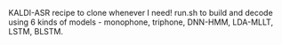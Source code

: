 KALDI-ASR recipe to clone whenever I need!
run.sh to build and decode using 6 kinds of models - monophone, triphone, DNN-HMM, LDA-MLLT, LSTM, BLSTM.
